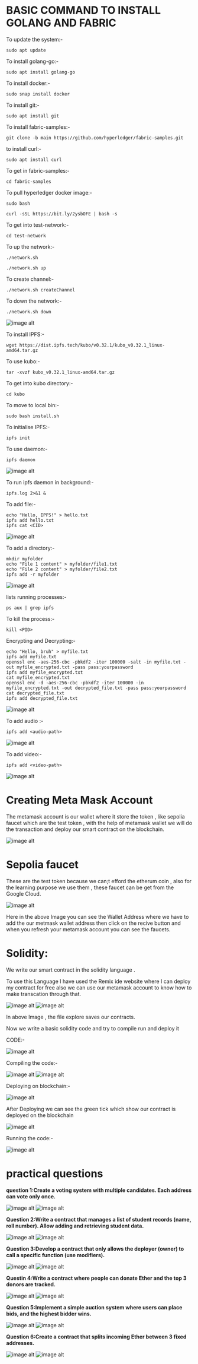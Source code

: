 # BASIC COMMAND TO INSTALL GOLANG AND FABRIC

To update the system:-
                         
    sudo apt update

To install golang-go:-

    sudo apt install golang-go

To install docker:-

    sudo snap install docker

To install git:-

    sudo apt install git

To install fabric-samples:-

    git clone -b main https://github.com/hyperledger/fabric-samples.git

to install curl:-

    sudo apt install curl

To get in fabric-samples:-

    cd fabric-samples

To pull hyperledger docker image:-

    sudo bash
   
    curl -sSL https://bit.ly/2ysbOFE | bash -s

To get into test-network:-

    cd test-network

To up the network:-

    ./network.sh

    ./network.sh up

To create channel:-

    ./network.sh createChannel

To down the network:-

    ./network.sh down

![image alt](https://github.com/RiyaRiya184/BLOCKCHAIN-STUFF/blob/67c2b850a0cf4ac62700ff7f5e7fbc1039624eb0/madhu's%20terminal%20thing.png)

To install IPFS:-

    wget https://dist.ipfs.tech/kubo/v0.32.1/kubo_v0.32.1_linux-amd64.tar.gz

To use kubo:-

    tar -xvzf kubo_v0.32.1_linux-amd64.tar.gz

To get into kubo directory:-

    cd kubo

To move to local bin:-

    sudo bash install.sh

To initialise IPFS:-

    ipfs init
    
To use daemon:-

    ipfs daemon

![image alt]()

To run ipfs daemon in background:-

    ipfs.log 2>&1 &

To add file:-

    echo "Hello, IPFS!" > hello.txt
    ipfs add hello.txt
    ipfs cat <CID>

![image alt]()

To add a directory:-

    mkdir myfolder
    echo "File 1 content" > myfolder/file1.txt
    echo "File 2 content" > myfolder/file2.txt
    ipfs add -r myfolder

![image alt]()

lists running processes:-

    ps aux | grep ipfs

To kill the process:-

    kill <PID>

Encrypting and Decrypting:-

    echo "Hello, bruh" > myfile.txt
    ipfs add myfile.txt
    openssl enc -aes-256-cbc -pbkdf2 -iter 100000 -salt -in myfile.txt -out myfile_encrypted.txt -pass pass:yourpassword
    ipfs add myfile_encrypted.txt
    cat myfile_encrypted.txt
    openssl enc -d -aes-256-cbc -pbkdf2 -iter 100000 -in myfile_encrypted.txt -out decrypted_file.txt -pass pass:yourpassword
    cat decrypted_file.txt
    ipfs add decrypted_file.txt

![image alt]()

To add audio :-

    ipfs add <audio-path>

![image alt]()

To add video:-

    ipfs add <video-path>

![image alt]()

# Creating Meta Mask Account

The metamask account is our wallet where it store the token , like sepolia faucet which are the test token , with the help of metamask wallet we will do the transaction and deploy our smart contract on the blockchain.

![image alt](https://github.com/RiyaRiya184/BLOCKCHAIN-STUFF/blob/9f494403daf6d8688f7b2a3182fbfb44827773f0/ethirum%20wallet.png)

# Sepolia faucet

These are the test token because we can;t efford the etherum coin , also for the learning purpose we use them , these faucet can be get from the Google Cloud.

![image alt](https://github.com/RiyaRiya184/BLOCKCHAIN-STUFF/blob/915cab8228696c4a928dcbb4318c239ef51fcc66/google%20cloud%20sepolia.png)

Here in the above Image you can see the Wallet Address where we have to add the our metmask wallet address then click on the recive button and when you refresh your metamask account you can see the faucets.    

# Solidity:

We write our smart contract in the solidity language .

To use this Language I have used the Remix ide website where I can deploy my contract for free also we can use our metamask account to know how to make transcation through that.

![image alt](https://github.com/RiyaRiya184/BLOCKCHAIN-STUFF/blob/0413bf98b0cdea8d20b279bbce6b0a15e647eacd/remix%20ide%20front.png)
![image alt](https://github.com/RiyaRiya184/BLOCKCHAIN-STUFF/blob/73b46da0966bfb02b24fc19232d3e93a58f6ec2c/solidity1.png)

In above Image , the file explore saves our contracts.

Now we write a basic solidity code and try to compile run and deploy it

CODE:-

![image alt](https://github.com/RiyaRiya184/BLOCKCHAIN-STUFF/blob/4d4cbb14f8e41d0975d714504fbda6d69f759f6e/CODE.png)

Compiling the code:-

![image alt](https://github.com/RiyaRiya184/BLOCKCHAIN-STUFF/blob/017cdf53118278451a00c32cc2b192a7ca698aee/solidity%20compile.png)
![image alt](https://github.com/RiyaRiya184/BLOCKCHAIN-STUFF/blob/896dd311c590791c047da38e4c5e241c9be7f5d4/solidity%20compile%202.png)

Deploying on blockchain:-

![image alt](https://github.com/RiyaRiya184/BLOCKCHAIN-STUFF/blob/059067152642de55af3e52e3bb69e3125b8f3b46/deploy.png)

After Deploying we can see the green tick which show our contract is deployed on the blockchain

![image alt](https://github.com/RiyaRiya184/BLOCKCHAIN-STUFF/blob/413aa09e134a9e2ad13931cbfa343deaec84cd88/running%20the%20code.png)

Running the code:-

![image alt](https://github.com/RiyaRiya184/BLOCKCHAIN-STUFF/blob/67ebe8f809b4bc98382aa83b45534e0682016555/running%20of%20code2.png)

# practical questions

**question 1:Create a voting system with multiple candidates. Each address can vote only once.** 

![image alt](https://github.com/RiyaRiya184/BLOCKCHAIN-STUFF/blob/c07e89b5af7d220f5cb9e4c907a24ecf9716f8e3/code%201.png)
![image alt](https://github.com/RiyaRiya184/BLOCKCHAIN-STUFF/blob/4499963b59753f6ebb7da338b78fc97c55a874af/tr%201.png)

**Question 2:Write a contract that manages a list of student records (name, roll number). Allow adding and retrieving student data.**

![image alt](https://github.com/RiyaRiya184/BLOCKCHAIN-STUFF/blob/6b2fd45f3e6b31e96bd85ac6309990631e21a849/code2.png)
![image alt](https://github.com/RiyaRiya184/BLOCKCHAIN-STUFF/blob/0fa9bd501906634fde0672728255b62dcee4d0a1/tr2.png)

**Question 3:Develop a contract that only allows the deployer (owner) to call a specific function (use modifiers).**

![image alt]()
![image alt]()

**Questin 4:Write a contract where people can donate Ether and the top 3 donors are tracked.**

![image alt]()
![image alt]()

**Question 5:Implement a simple auction system where users can place bids, and the highest bidder wins.**

![image alt]()
![image alt]()

**Question 6:Create a contract that splits incoming Ether between 3 fixed addresses.**

![image alt]()
![image alt]()



